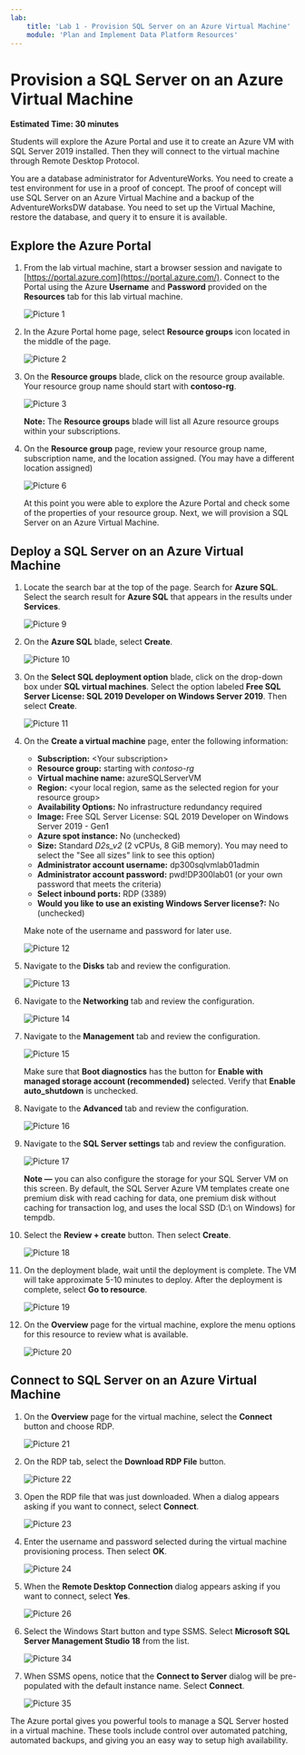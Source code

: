 ```yaml
---
lab:
    title: 'Lab 1 - Provision SQL Server on an Azure Virtual Machine'
    module: 'Plan and Implement Data Platform Resources'
---
```


# Provision a SQL Server on an Azure Virtual Machine

**Estimated Time: 30 minutes**

Students will explore the Azure Portal and use it to create an Azure VM with SQL Server 2019 installed. Then they will connect to the virtual machine through Remote Desktop Protocol.

You are a database administrator for AdventureWorks. You need to create a test environment for use in a proof of concept. The proof of concept will use SQL Server on an Azure Virtual Machine and a backup of the AdventureWorksDW database. You need to set up the Virtual Machine, restore the database, and query it to ensure it is available.

## Explore the Azure Portal

1. From the lab virtual machine, start a browser session and navigate to [https://portal.azure.com](https://portal.azure.com/). Connect to the Portal using the Azure **Username** and **Password** provided on the **Resources** tab for this lab virtual machine.

    ![Picture 1](../images/dp-300-module-01-lab-01.png)

1. In the Azure Portal home page, select **Resource groups** icon located in the middle of the page.

    ![Picture 2](../images/dp-300-module-01-lab-02.png)

1. On the **Resource groups** blade, click on the resource group available. Your resource group name should start with **contoso-rg**.

    ![Picture 3](../images/dp-300-module-01-lab-03.png)

    **Note:** The **Resource groups** blade will list all Azure resource groups within your  subscriptions.

1. On the **Resource group** page, review your resource group name, subscription name, and the location assigned. (You may have a different location assigned)

    ![Picture 6](../images/dp-300-module-01-lab-06.png)

    At this point you were able to explore the Azure Portal and check some of the properties of your resource group. Next, we will provision a SQL Server on an Azure Virtual Machine.

## Deploy a SQL Server on an Azure Virtual Machine

1. Locate the search bar at the top of the page. Search for **Azure SQL**. Select the search result for **Azure SQL** that appears in the results under **Services**.

    ![Picture 9](../images/dp-300-module-01-lab-09.png)

1. On the **Azure SQL** blade, select **Create**.

    ![Picture 10](../images/dp-300-module-01-lab-10.png)

1. On the **Select SQL deployment option** blade, click on the drop-down box under **SQL virtual machines**. Select the option labeled **Free SQL Server License: SQL 2019 Developer on Windows Server 2019**. Then select **Create**.

    ![Picture 11](../images/dp-300-module-01-lab-11.png)

1. On the **Create a virtual machine** page, enter the following information:

    - **Subscription:** &lt;Your subscription&gt;
    - **Resource group:** starting with *contoso-rg*
    - **Virtual machine name:**  azureSQLServerVM
    - **Region:** &lt;your local region, same as the selected region for your resource group&gt;
    - **Availability Options:** No infrastructure redundancy required
    - **Image:** Free SQL Server License: SQL 2019 Developer on Windows Server 2019 - Gen1
    - **Azure spot instance:** No (unchecked)
    - **Size:** Standard *D2s_v2* (2 vCPUs, 8 GiB memory). You may need to select the "See all sizes" link to see this option)
    - **Administrator account username:** dp300sqlvmlab01admin
    - **Administrator account password:** pwd!DP300lab01 (or your own password that meets the criteria)
    - **Select inbound ports:** RDP (3389)
    - **Would you like to use an existing Windows Server license?:** No (unchecked)

    Make note of the username and password for later use.

    ![Picture 12](../images/dp-300-module-01-lab-12.png)

1. Navigate to the **Disks** tab and review the configuration.

    ![Picture 13](../images/dp-300-module-01-lab-13.png)

1. Navigate to the **Networking** tab and review the configuration.

    ![Picture 14](../images/dp-300-module-01-lab-14.png)

1. Navigate to the **Management** tab and review the configuration.

    ![Picture 15](../images/dp-300-module-01-lab-15.png)

    Make sure that **Boot diagnostics** has the button for **Enable with managed storage account (recommended)** selected.
    Verify that **Enable auto_shutdown** is unchecked.

1. Navigate to the **Advanced** tab and review the configuration.

    ![Picture 16](../images/dp-300-module-01-lab-16.png)

1. Navigate to the **SQL Server settings** tab and review the configuration.

    ![Picture 17](../images/dp-300-module-01-lab-17.png)

    **Note —** you can also configure the storage for your SQL Server VM on this screen. By default, the SQL Server Azure VM templates create one premium disk with read caching for data, one premium disk without caching for transaction log, and uses the local SSD (D:\ on Windows) for tempdb.

1. Select the **Review + create** button. Then select **Create**.

    ![Picture 18](../images/dp-300-module-01-lab-18.png)

1. On the deployment blade, wait until the deployment is complete. The VM will take approximate 5-10 minutes to deploy. After the deployment is complete, select  **Go to resource**.

    ![Picture 19](../images/dp-300-module-01-lab-19.png)

1. On the **Overview** page for the virtual machine, explore the menu options for this resource to review what is available.

    ![Picture 20](../images/dp-300-module-01-lab-20.png)

## Connect to SQL Server on an Azure Virtual Machine

1. On the **Overview** page for the virtual machine, select the **Connect** button and choose RDP.

    ![Picture 21](../images/dp-300-module-01-lab-21.png)

1. On the RDP tab, select the **Download RDP File** button.

    ![Picture 22](../images/dp-300-module-01-lab-22.png)

1. Open the RDP file that was just downloaded. When a dialog appears asking if you want to connect, select **Connect**.

    ![Picture 23](../images/dp-300-module-01-lab-23.png)

1. Enter the username and password selected during the virtual machine provisioning process. Then select **OK**.

    ![Picture 24](../images/dp-300-module-01-lab-24.png)

1. When the **Remote Desktop Connection** dialog appears asking if you want to connect, select **Yes**.

    ![Picture 26](../images/dp-300-module-01-lab-26.png)

1. Select the Windows Start button and type SSMS. Select **Microsoft SQL Server Management Studio 18** from the list.  

    ![Picture 34](../images/dp-300-module-01-lab-34.png)

1. When SSMS opens, notice that the **Connect to Server** dialog will be pre-populated with the default instance name. Select **Connect**.

    ![Picture 35](../images/dp-300-module-01-lab-35.png)

The Azure portal gives you powerful tools to manage a SQL Server hosted in a virtual machine. These tools include control over automated patching, automated backups, and giving you an easy way to setup high availability.
